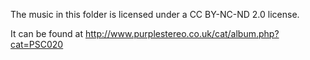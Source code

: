 The music in this folder is licensed under a CC BY-NC-ND 2.0 license.

It can be found at http://www.purplestereo.co.uk/cat/album.php?cat=PSC020
